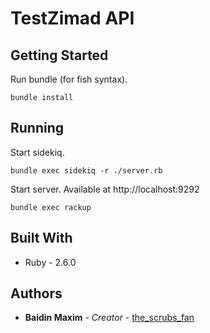 # TestZimad API

## Getting Started

Run bundle (for fish syntax).


```
bundle install
```

## Running

Start sidekiq.

```
bundle exec sidekiq -r ./server.rb
```

Start server. Available at http://localhost:9292


```
bundle exec rackup
```
## Built With

* Ruby - 2.6.0

## Authors

* **Baidin Maxim** - *Creator* - [the_scrubs_fan](https://github.com/TheScrubsFan)



